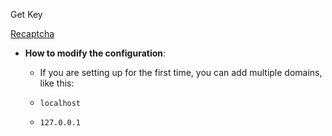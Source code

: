 Get Key

[Recaptcha](https://www.google.com/recaptcha/admin/create?hl=zh-cn)

- **How to modify the configuration**:

  - If you are setting up for the first time, you can add multiple domains, like this:

  - `localhost`

  - `127.0.0.1`
  
    
